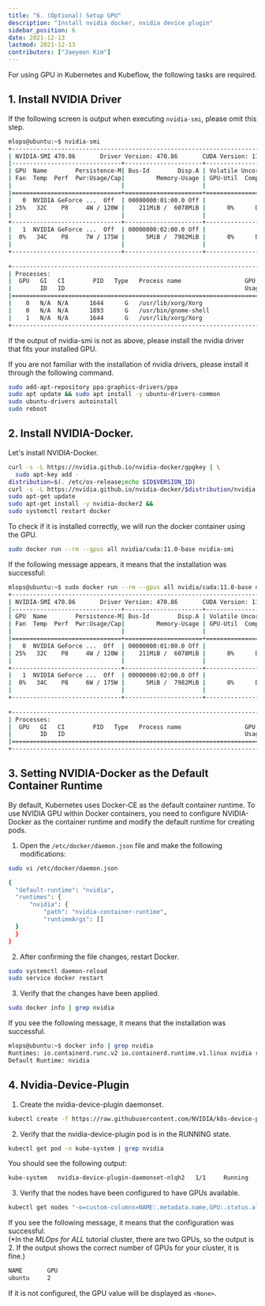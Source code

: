```yaml
---
title: "6. (Optional) Setup GPU"
description: "Install nvidia docker, nvidia device plugin"
sidebar_position: 6
date: 2021-12-13
lastmod: 2021-12-13
contributors: ["Jaeyeon Kim"]
---
```


For using GPU in Kubernetes and Kubeflow, the following tasks are required.

## 1. Install NVIDIA Driver

If the following screen is output when executing `nvidia-smi`, please omit this step.

  ```bash
  mlops@ubuntu:~$ nvidia-smi 
  +-----------------------------------------------------------------------------+
  | NVIDIA-SMI 470.86       Driver Version: 470.86       CUDA Version: 11.4     |
  |-------------------------------+----------------------+----------------------+
  | GPU  Name        Persistence-M| Bus-Id        Disp.A | Volatile Uncorr. ECC |
  | Fan  Temp  Perf  Pwr:Usage/Cap|         Memory-Usage | GPU-Util  Compute M. |
  |                               |                      |               MIG M. |
  |===============================+======================+======================|
  |   0  NVIDIA GeForce ...  Off  | 00000000:01:00.0 Off |                  N/A |
  | 25%   32C    P8     4W / 120W |    211MiB /  6078MiB |      0%      Default |
  |                               |                      |                  N/A |
  +-------------------------------+----------------------+----------------------+
  |   1  NVIDIA GeForce ...  Off  | 00000000:02:00.0 Off |                  N/A |
  |  0%   34C    P8     7W / 175W |      5MiB /  7982MiB |      0%      Default |
  |                               |                      |                  N/A |
  +-------------------------------+----------------------+----------------------+
                                                                                
  +-----------------------------------------------------------------------------+
  | Processes:                                                                  |
  |  GPU   GI   CI        PID   Type   Process name                  GPU Memory |
  |        ID   ID                                                   Usage      |
  |=============================================================================|
  |    0   N/A  N/A      1644      G   /usr/lib/xorg/Xorg                198MiB |
  |    0   N/A  N/A      1893      G   /usr/bin/gnome-shell               10MiB |
  |    1   N/A  N/A      1644      G   /usr/lib/xorg/Xorg                  4MiB |
  +-----------------------------------------------------------------------------+
  ```

If the output of nvidia-smi is not as above, please install the nvidia driver that fits your installed GPU.

If you are not familiar with the installation of nvidia drivers, please install it through the following command.

  ```bash
  sudo add-apt-repository ppa:graphics-drivers/ppa
  sudo apt update && sudo apt install -y ubuntu-drivers-common
  sudo ubuntu-drivers autoinstall
  sudo reboot
  ```

## 2. Install NVIDIA-Docker.

Let's install NVIDIA-Docker.

```bash
curl -s -L https://nvidia.github.io/nvidia-docker/gpgkey | \
  sudo apt-key add -
distribution=$(. /etc/os-release;echo $ID$VERSION_ID)
curl -s -L https://nvidia.github.io/nvidia-docker/$distribution/nvidia-docker.list | sudo tee /etc/apt/sources.list.d/nvidia-docker.list
sudo apt-get update
sudo apt-get install -y nvidia-docker2 &&
sudo systemctl restart docker
```

To check if it is installed correctly, we will run the docker container using the GPU.

```bash
sudo docker run --rm --gpus all nvidia/cuda:11.0-base nvidia-smi
```

If the following message appears, it means that the installation was successful: 

  ```bash
  mlops@ubuntu:~$ sudo docker run --rm --gpus all nvidia/cuda:11.0-base nvidia-smi
  +-----------------------------------------------------------------------------+
  | NVIDIA-SMI 470.86       Driver Version: 470.86       CUDA Version: 11.4     |
  |-------------------------------+----------------------+----------------------+
  | GPU  Name        Persistence-M| Bus-Id        Disp.A | Volatile Uncorr. ECC |
  | Fan  Temp  Perf  Pwr:Usage/Cap|         Memory-Usage | GPU-Util  Compute M. |
  |                               |                      |               MIG M. |
  |===============================+======================+======================|
  |   0  NVIDIA GeForce ...  Off  | 00000000:01:00.0 Off |                  N/A |
  | 25%   32C    P8     4W / 120W |    211MiB /  6078MiB |      0%      Default |
  |                               |                      |                  N/A |
  +-------------------------------+----------------------+----------------------+
  |   1  NVIDIA GeForce ...  Off  | 00000000:02:00.0 Off |                  N/A |
  |  0%   34C    P8     6W / 175W |      5MiB /  7982MiB |      0%      Default |
  |                               |                      |                  N/A |
  +-------------------------------+----------------------+----------------------+
                                                                                
  +-----------------------------------------------------------------------------+
  | Processes:                                                                  |
  |  GPU   GI   CI        PID   Type   Process name                  GPU Memory |
  |        ID   ID                                                   Usage      |
  |=============================================================================|
  +-----------------------------------------------------------------------------+
  ```

## 3. Setting NVIDIA-Docker as the Default Container Runtime

By default, Kubernetes uses Docker-CE as the default container runtime. To use NVIDIA GPU within Docker containers, you need to configure NVIDIA-Docker as the container runtime and modify the default runtime for creating pods.

1. Open the `/etc/docker/daemon.json` file and make the following modifications:

  ```bash
  sudo vi /etc/docker/daemon.json

  {
    "default-runtime": "nvidia",
    "runtimes": {
        "nvidia": {
            "path": "nvidia-container-runtime",
            "runtimeArgs": []
    }
    }
  }
  ```

2. After confirming the file changes, restart Docker.

  ```bash
  sudo systemctl daemon-reload
  sudo service docker restart
  ```

3. Verify that the changes have been applied.

  ```bash
  sudo docker info | grep nvidia
  ```

  If you see the following message, it means that the installation was successful.

  ```bash
  mlops@ubuntu:~$ docker info | grep nvidia
  Runtimes: io.containerd.runc.v2 io.containerd.runtime.v1.linux nvidia runc
  Default Runtime: nvidia
  ```

## 4. Nvidia-Device-Plugin

1. Create the nvidia-device-plugin daemonset.

  ```bash
  kubectl create -f https://raw.githubusercontent.com/NVIDIA/k8s-device-plugin/v0.10.0/nvidia-device-plugin.yml
  ```

2. Verify that the nvidia-device-plugin pod is in the RUNNING state.

  ```bash
  kubectl get pod -n kube-system | grep nvidia
  ```

You should see the following output:

  ```bash
  kube-system   nvidia-device-plugin-daemonset-nlqh2   1/1     Running   0    1h
  ```

3. Verify that the nodes have been configured to have GPUs available.

  ```bash
  kubectl get nodes "-o=custom-columns=NAME:.metadata.name,GPU:.status.allocatable.nvidia\.com/gpu"
  ```

  If you see the following message, it means that the configuration was successful.  
  (*In the *MLOps for ALL* tutorial cluster, there are two GPUs, so the output is 2.
  If the output shows the correct number of GPUs for your cluster, it is fine.)

  ```bash
  NAME       GPU
  ubuntu     2
  ```

  If it is not configured, the GPU value will be displayed as `<None>`.
